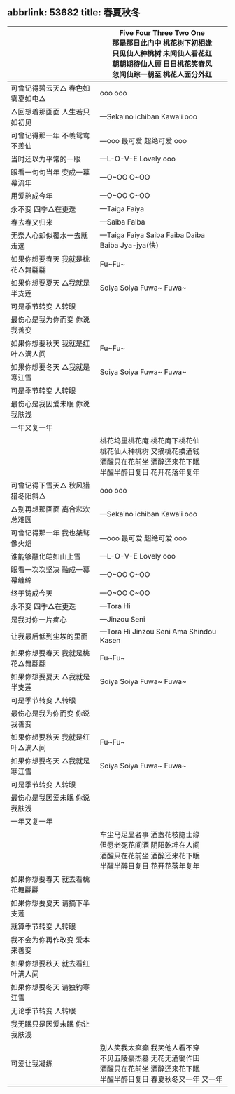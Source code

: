 abbrlink: 53682
title: 春夏秋冬
---
|      |Five Four Three Two One<br>那是那日此门中 桃花树下初相逢<br>只见仙人种桃树 未闻仙人看花红<br>朝朝期待仙人顾 日日桃花笑春风<br>忽闻仙踪一朝至 桃花人面分外红<br>|
|--|--|
|可曾记得碧云天△ 春色如雾夏如电△|ooo ooo|
|△回想着那画面 人生若只如初见|—Sekaino ichiban Kawaii ooo|
|可曾记得那一年 不羡鸳鸯不羡仙|—ooo 最可爱 超绝可爱 ooo|
|当时还以为平常的一眼|—L-O-V-E Lovely ooo|
|眼看一句句当年 变成一幕幕流年|—O~OO O~OO|
|用爱熬成今年|—O~OO O~OO|
|永不变 四季△在更迭|—Taiga Faiya|
|春去春又归来|—Saiba Faiba|
|无奈人心却似覆水一去就走远|—Taiga Faiya Saiba Faiba Daiba Baiba Jya-jya(快)|
|如果你想要春天 我就是桃花△舞翩翩|Fu~Fu~|
|如果你想要夏天 △我就是半支莲|Soiya Soiya Fuwa~ Fuwa~|
|可是季节转变 人转眼|      |
|最伤心是我为你而变 你说我善变|      |
|如果你想要秋天 我就是红叶△满人间|Fu~Fu~|
|如果你想要冬天 △我就是寒江雪|Soiya Soiya Fuwa~ Fuwa~|
|可是季节转变 人转眼|      |
|最伤心是我因爱未眠 你说我肤浅|      |
|一年又复一年|      |
|      |桃花坞里桃花庵 桃花庵下桃花仙<br>桃花仙人种桃树 又摘桃花换酒钱<br>酒醒只在花前坐 酒醉还来花下眠<br>半醒半醉日复日 花开花落年复年 |
|可曾记得下雪天△ 秋风猎猎冬阳斜△|ooo ooo|
|△别再想那画面 离合悲欢总难圆|—Sekaino ichiban Kawaii ooo|
|可曾记得那一年 我也桀骜像火焰 |—ooo 最可爱 超绝可爱 ooo|
|谁能够融化皑如山上雪|—L-O-V-E Lovely ooo|
|眼看一次次坚决 融成一幕幕缠绵 |—O~OO O~OO|
|终于铸成今天|—O~OO O~OO|
|永不变 四季△在更迭|—Tora Hi|
|是我对你一片痴心 |—Jinzou Seni|
|让我最后低到尘埃的里面|—Tora Hi Jinzou Seni Ama Shindou Kasen|
|如果你想要春天 我就是桃花△舞翩翩|Fu~Fu~|
|如果你想要夏天 △我就是半支莲|Soiya Soiya Fuwa~ Fuwa~|
|可是季节转变 人转眼|      |
|最伤心是我为你而变 你说我善变|      |
|如果你想要秋天 我就是红叶△满人间|Fu~Fu~|
|如果你想要冬天 △我就是寒江雪|Soiya Soiya Fuwa~ Fuwa~|
|可是季节转变 人转眼|      |
|最伤心是我因爱未眠 你说我肤浅|      |
|一年又复一年|      |
|      |车尘马足显者事 酒盏花枝隐士缘<br>但愿老死花间酒 阴阳乾坤在人间<br>酒醒只在花前坐 酒醉还来花下眠<br>半醒半醉日复日 花开花落年复年|
|如果你想要春天 就去看桃花舞翩翩|      |
|如果你想要夏天 请摘下半支莲|      |
|就算季节转变 人转眼 |      |
|我不会为你再作改变 爱本来善变|      |
|如果你想要秋天 就去看红叶满人间|      |
|如果你想要冬天 请独钓寒江雪|      |
|无论季节转变 人转眼 |      |
|我无眠只是因爱未眠 你让我肤浅|      |
|可爱让我凝练|别人笑我太疯癫 我笑他人看不穿<br>不见五陵豪杰墓 无花无酒锄作田<br>酒醒只在花前坐 酒醉还来花下眠<br>半醒半醉日复日 春夏秋冬又一年 又一年|